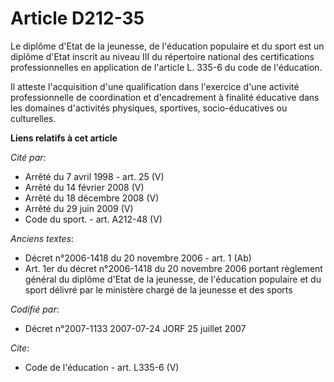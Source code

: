 # Article D212-35

Le diplôme d'Etat de la jeunesse, de l'éducation populaire et du sport est un diplôme d'Etat inscrit au niveau III du
répertoire national des certifications professionnelles en application de l'article L. 335-6 du code de l'éducation. 

Il atteste l'acquisition d'une qualification dans l'exercice d'une activité professionnelle de coordination et d'encadrement
à finalité éducative dans les domaines d'activités physiques, sportives, socio-éducatives ou culturelles.

**Liens relatifs à cet article**

_Cité par_:

  - Arrêté du 7 avril 1998 - art. 25 (V)
  - Arrêté du 14 février 2008 (V)
  - Arrêté du 18 décembre 2008 (V)
  - Arrêté du 29 juin 2009 (V)
  - Code du sport. - art. A212-48 (V)

_Anciens textes_:

  - Décret n°2006-1418 du 20 novembre 2006 - art. 1 (Ab)
  - Art. 1er du décret n°2006-1418 du 20 novembre 2006 portant règlement général du diplôme d'Etat de la jeunesse, de l'éducation populaire et du sport délivré par le ministère chargé de la jeunesse et des sports

_Codifié par_:

  - Décret n°2007-1133 2007-07-24 JORF 25 juillet 2007

_Cite_:

  - Code de l'éducation - art. L335-6 (V)
